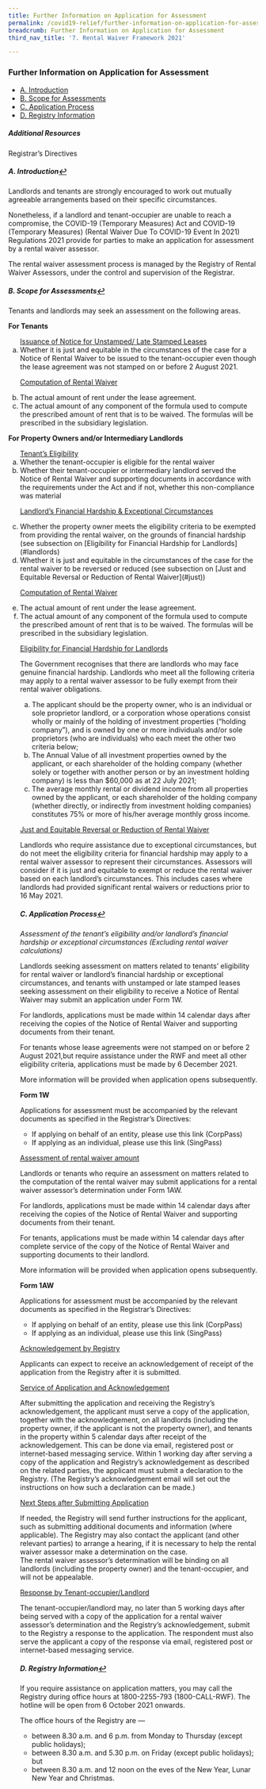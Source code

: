 ```yaml
---
title: Further Information on Application for Assessment
permalink: /covid19-relief/further-information-on-application-for-assessment
breadcrumb: Further Information on Application for Assessment
third_nav_title: '7. Rental Waiver Framework 2021'

---
```


### Further Information on Application for Assessment ###

 - <a href="#intro" id="refa">A. Introduction</a>
 - <a href="#scope" id="refa">B. Scope for Assessments</a>
 - <a href="#process" id="refa">C. Application Process</a>
 - <a href="#info" id="refa">D. Registry Information</a>

##### Additional Resources ##### 
Registrar’s Directives

##### <a name="intro">A. Introduction</a><a href="#refa" title="Return to top">↩</a> #####

Landlords and tenants are strongly encouraged to work out mutually agreeable arrangements based on their specific circumstances. 

Nonetheless, if a landlord and tenant-occupier are unable to reach a compromise, the COVID-19 (Temporary Measures) Act and COVID-19 (Temporary Measures) (Rental Waiver Due To COVID-19 Event In 2021) Regulations 2021 provide for parties to  make an application for assessment by a rental waiver assessor. 

The rental waiver assessment process is managed by the Registry of Rental Waiver Assessors, under the control and supervision of the Registrar. 

##### <a name="scope">B. Scope for Assessments</a><a href="#refb" title="Return to top">↩</a> #####

Tenants and landlords may seek an assessment on the following areas. 

**For Tenants**

<ol style="list-style-type: lower-alpha">
<u>Issuance of Notice for Unstamped/ Late Stamped Leases</u>

<li>Whether it is just and equitable in the circumstances of the case for a Notice of Rental Waiver to be issued to the tenant-occupier even though the lease agreement was not stamped on or before 2 August 2021.</li>

<u>Computation of Rental Waiver</u>

<li>The actual amount of rent under the lease agreement. </li>

<li>The actual amount of any component of the formula used to compute the prescribed amount of rent that is to be waived. The formulas will be prescribed in the subsidiary legislation.</li>
</ol>

**For Property Owners and/or Intermediary Landlords**

<ol style="list-style-type: lower-alpha">
<u>Tenant’s Eligibility</u>

 
<li>Whether the tenant-occupier is eligible for the rental waiver</li>

<li>Whether their tenant-occupier or intermediary landlord served the Notice of Rental Waiver and supporting documents in accordance with the requirements under the Act and if not, whether this non-compliance was material</li>

<u>Landlord’s Financial Hardship & Exceptional Circumstances</u>

<li>Whether the property owner meets the eligibility criteria to be exempted from providing the rental waiver, on the grounds of financial hardship (see subsection on [Eligibility for Financial Hardship for Landlords](#landlords) </li>

<li>Whether it is just and equitable in the circumstances of the case for the rental waiver to be reversed or reduced (see subsection on [Just and Equitable Reversal or Reduction of Rental Waiver](#just))</li>

<u>Computation of Rental Waiver</u>

<li>The actual amount of rent under the lease agreement. </li>

<li>The actual amount of any component of the formula used to compute the prescribed amount of rent that is to be waived. The formulas will be prescribed in the subsidiary legislation. </li>

<u><a name="landlords">Eligibility for Financial Hardship for Landlords</a></u>

 
The Government recognises that there are landlords who may face genuine financial hardship. Landlords who meet all the following criteria may apply to a rental waiver assessor to be fully exempt from their rental waiver obligations.

<ol style="list-style-type: lower-alpha">
<li>The applicant should be the property owner, who is an individual or sole proprietor landlord, or a corporation whose operations consist wholly or mainly of the holding of investment properties (“holding company”), and is owned by one or more individuals and/or sole proprietors (who are individuals) who each meet the other two criteria below;</li>

<li>The Annual Value of all investment properties owned by the applicant, or each shareholder of the holding company (whether solely or together with another person or by an investment holding company) is less than $60,000 as at 22 July 2021;</li>

<li>The average monthly rental or dividend income from all properties owned by the applicant, or each shareholder of the holding company (whether directly, or indirectly from investment holding companies) constitutes 75% or more of his/her average monthly gross income.</li>
</ol>
 
<u><a name="just">Just and Equitable Reversal or Reduction of Rental Waiver</a></u> 

 
Landlords who require assistance due to exceptional circumstances, but do not meet the eligibility criteria for financial hardship may apply to a rental waiver assessor to represent their circumstances. Assessors will consider if it is just and equitable to exempt or reduce the rental waiver based on each landlord’s circumstances. This includes cases where landlords had provided significant rental waivers or reductions prior to 16 May 2021.


##### <a name="process">C. Application Process</a><a href="#refc" title="Return to top">↩</a> #####

_Assessment of the tenant’s eligibility and/or landlord’s financial hardship or exceptional circumstances (Excluding rental waiver calculations)_

Landlords seeking assessment on matters related to tenants’ eligibility for rental waiver or landlord’s financial hardship or exceptional circumstances, and tenants with unstamped or late stamped leases seeking assessment on their eligibility to receive a Notice of Rental Waiver  may submit an application under Form 1W.

For landlords, applications must be made within 14 calendar days after receiving the copies of the Notice of Rental Waiver and supporting documents from their tenant.

For tenants whose lease agreements were not stamped on or before 2 August 2021,but require assistance under the RWF and meet all other eligibility criteria, applications must be made by 6 December 2021.

More information will be provided when application opens subsequently.

**Form 1W**

Applications for assessment must be accompanied by the relevant documents as specified in the Registrar’s Directives:
- If applying on behalf of an entity, please use this link (CorpPass)
- If applying as an individual, please use this link  (SingPass) 

<u>Assessment of rental waiver amount</u>

Landlords or tenants who require an assessment on matters related to the computation of the rental waiver may submit applications for a rental waiver assessor’s determination under Form 1AW.

For landlords, applications must be made within 14 calendar days after receiving the copies of the Notice of Rental Waiver and supporting documents from their tenant.

For tenants, applications must be made within 14 calendar days after complete service of the copy of the Notice of Rental Waiver and supporting documents to their landlord. 

More information will be provided when application opens subsequently.

**Form 1AW**

Applications for assessment must be accompanied by the relevant documents as specified in the Registrar’s Directives:
- If applying on behalf of an entity, please use this link (CorpPass)
- If applying as an individual, please use this link (SingPass) 

<u>Acknowledgement by Registry</u>

Applicants can expect to receive an acknowledgement of receipt of the application from the Registry after it is submitted.

<u>Service of Application and Acknowledgement</u>

After submitting the application and receiving the Registry’s acknowledgement, the applicant must serve a copy of the application, together with the acknowledgement, on all landlords (including the property owner, if the applicant is not the property owner), and tenants in the property within 5 calendar days after receipt of the acknowledgement. This can be done via email, registered post or internet-based messaging service. Within 1 working day after serving a copy of the application and Registry’s acknowledgement as described on the related parties, the applicant must submit a declaration to the Registry. (The Registry’s acknowledgement email will set out the instructions on how such a declaration can be made.)

<u>Next Steps after Submitting Application</u>

If needed, the Registry will send further instructions for the applicant, such as submitting additional documents and information (where applicable). The Registry may also contact the applicant (and other relevant parties) to arrange a hearing, if it is necessary to help the rental waiver assessor make a determination on the case.  
The rental waiver assessor’s determination will be binding on all landlords (including the property owner) and the tenant-occupier, and will not be appealable. 

<u>Response by Tenant-occupier/Landlord</u>

The tenant-occupier/landlord may, no later than 5 working days after being served with a copy of the application for a rental waiver assessor’s determination and the Registry’s acknowledgement, submit to the Registry a response to the application. The respondent must also serve the applicant a copy of the response via email, registered post or internet-based messaging service.

##### <a name="info">D. Registry Information</a><a href="#refd" title="Return to top">↩</a> #####

If you require assistance on application matters, you may call the Registry during office hours at 1800-2255-793 (1800-CALL-RWF). The hotline will be open from 6 October 2021 onwards.

The office hours of the Registry are —
- between 8.30 a.m. and 6 p.m. from Monday to Thursday (except public holidays);
- between 8.30 a.m. and 5.30 p.m. on Friday (except public holidays); but
- between 8.30 a.m. and 12 noon on the eves of the New Year, Lunar New Year and Christmas.

